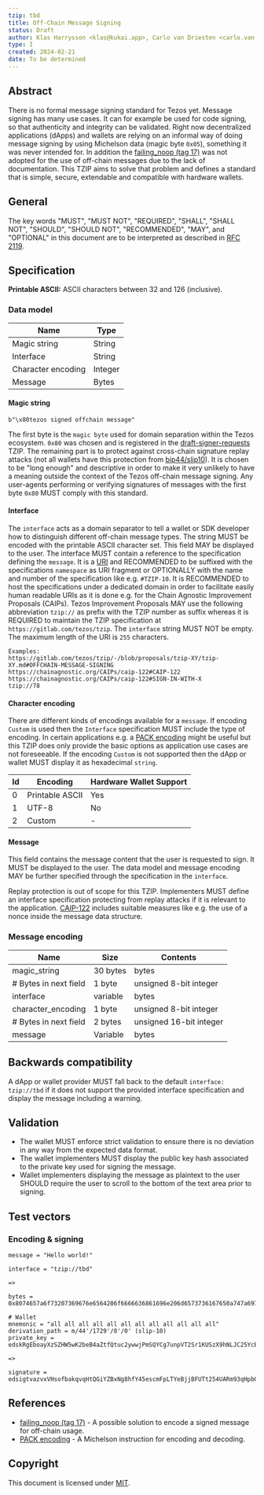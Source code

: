 ```yaml
---
tzip: tbd
title: Off-Chain Message Signing
status: Draft
author: Klas Harrysson <klas@kukai.app>, Carlo van Driesten <carlo.van-driesten@vdl.digital>
type: I
created: 2024-02-21
date: To be determined
---
```


## Abstract

There is no formal message signing standard for Tezos yet. Message signing has many use cases. It can for example be used for code signing, so that authenticity and integrity can be validated. Right now decentralized applications (dApps) and wallets are relying on an informal way of doing message signing by using Michelson data (magic byte `0x05`), something it was never intended for. In addition the [failing_noop (tag 17)][] was not adopted for the use of off-chain messages due to the lack of documentation. This TZIP aims to solve that problem and defines a standard that is simple, secure, extendable and compatible with hardware wallets.

## General

The key words "MUST", "MUST NOT", "REQUIRED", "SHALL", "SHALL NOT", "SHOULD", "SHOULD NOT", "RECOMMENDED", "MAY", and "OPTIONAL" in this document are to be interpreted as described in [RFC 2119][].

## Specification

**Printable ASCII:** ASCII characters between 32 and 126 (inclusive).

### Data model

| Name               | Type     |
| -------------------|----------|
| Magic string       | String   |
| Interface          | String   |
| Character encoding | Integer  |
| Message            | Bytes    |

#### Magic string

```text
b"\x80tezos signed offchain message"
```

The first byte is the `magic byte` used for domain separation within the Tezos ecosystem. `0x80` was chosen and is registered in the [draft-signer-requests][] TZIP. The remaining part is to protect against cross-chain signature replay attacks (not all wallets have this protection from [bip44/slip10][]). It is chosen to be "long enough" and descriptive in order to make it very unlikely to have a meaning outside the context of the Tezos off-chain message signing. Any user-agents performing or verifying signatures of messages with the first byte `0x80` MUST comply with this standard.

#### Interface

The `interface` acts as a domain separator to tell a wallet or SDK developer how to distinguish different off-chain message types. The string MUST be encoded with the printable ASCII character set. This field MAY be displayed to the user. The interface MUST contain a reference to the specification defining the `message`. It is a [URI][] and RECOMMENDED to be suffixed with the specifications `namespace` as URI fragment or OPTIONALLY with the name and number of the specification like e.g. `#TZIP-10`.
It is RECOMMENDED to host the specifications under a dedicated domain in order to facilitate easily human readable URIs as it is done e.g. for the Chain Agnostic Improvement Proposals (CAIPs). Tezos Improvement Proposals MAY use the following abbreviation `tzip://` as prefix with the TZIP number as suffix whereas it is REQUIRED to maintain the TZIP specification at `https://gitlab.com/tezos/tzip`. The `interface` string MUST NOT be empty. The maximum length of the URI is `255` characters.

```text
Examples:
https://gitlab.com/tezos/tzip/-/blob/proposals/tzip-XY/tzip-XY.md#OFFCHAIN-MESSAGE-SIGNING
https://chainagnostic.org/CAIPs/caip-122#CAIP-122
https://chainagnostic.org/CAIPs/caip-122#SIGN-IN-WITH-X
tzip://78
```

#### Character encoding

There are different kinds of encodings available for a `message`. If encoding `Custom` is used then the `Interface` specification MUST include the type of encoding. In certain applications e.g. a [PACK encoding][] might be useful but this TZIP does only provide the basic options as application use cases are not foreseeable. If the encoding `Custom` is not supported then the dApp or wallet MUST display it as hexadecimal `string`.

| Id       | Encoding        | Hardware Wallet Support |
| ---------|-----------------|-------------------------|
| 0        | Printable ASCII | Yes                     |
| 1        | UTF-8           | No                      |
| 2        | Custom          | -                       |

#### Message

This field contains the message content that the user is requested to sign. It MUST be displayed to the user. The data model and message encoding MAY be further specified through the specification in the `interface`.

Replay protection is out of scope for this TZIP. Implementers MUST define an interface specification protecting from replay attacks if it is relevant to the application. [CAIP-122] includes suitable measures like e.g. the use of a nonce inside the message data structure.

### Message encoding

| Name                  | Size     | Contents                |
|-----------------------|----------|-------------------------|
| magic_string          | 30 bytes | bytes                   |
| # Bytes in next field | 1 byte   | unsigned 8-bit integer  |
| interface             | variable | bytes                   |
| character_encoding    | 1 byte   | unsigned 8-bit integer  |
| # Bytes in next field | 2 bytes  | unsigned 16-bit integer |
| message               | Variable | bytes                   |

## Backwards compatibility

A dApp or wallet provider MUST fall back to the default `interface: tzip://tbd` if it does not support the provided interface specification and display the message including a warning.

## Validation

* The wallet MUST enforce strict validation to ensure there is no deviation in any way from the expected data format.
* The wallet implementers MUST display the public key hash associated to the private key used for signing the message.
* Wallet implementers displaying the message as plaintext to the user SHOULD require the user to scroll to the bottom of the text area prior to signing.

## Test vectors

### Encoding & signing

```
message = "Hello world!"

interface = "tzip://tbd"

=>

bytes = 0x8074657a6f73207369676e6564206f6666636861696e206d6573736167650a747a69703a2f2f74626400000c48656c6c6f20776f726c6421

# Wallet
mnemonic = "all all all all all all all all all all all all"
derivation_path = m/44'/1729'/0'/0' (slip-10)
private_key = edskRgEboayXzSZHW5wK2beB4aZtfQtuc2ywwjPmSQYCg7unpVT2Sr1KUSzX9hNLJC25YcB4qZ1Wotu6EuDveWY4jkiKQr9H3k

=>

signature = edsigtvazvxVHsofbakqvqHtQGiYZBxNg8hfY45escmFpLTYeBjjBFUTt254UARm93qHpbQugGU5fmJWdf3Cm5FNMcP7oYPsa7c
```

## References

* [failing_noop (tag 17)][] - A possible solution to encode a signed message for off-chain usage.
* [PACK encoding][] - A Michelson instruction for encoding and decoding.

[RFC 2119]: https://www.ietf.org/rfc/rfc2119.txt
[failing_noop (tag 17)]: http://doc.tzalpha.net/shell/p2p_api.html#failing-noop-tag-17
[bip44/slip10]: https://github.com/satoshilabs/slips/tree/master/slip-0010
[URI]: https://datatracker.ietf.org/doc/html/rfc3986
[CAIP-122]: https://chainagnostic.org/CAIPs/caip-122
[PACK encoding]: https://ligolang.org/docs/language-basics/tezos-specific?lang=jsligo#pack-and-unpack
[draft-signer-requests]: tbd

## Copyright

This document is licensed under [MIT](https://spdx.org/licenses/MIT.html).
